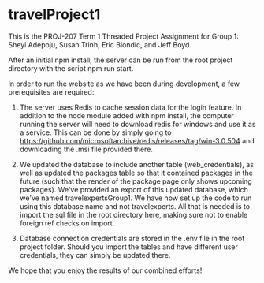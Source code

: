 # travelProject1

This is the PROJ-207 Term 1 Threaded Project Assignment for Group 1:
Sheyi Adepoju, Susan Trinh, Eric Biondic, and Jeff Boyd.

After an initial npm install, the server can be run from the root
project directory with the script npm run start.

In order to run the website as we have been during development,
a few prerequisites are required:

1. The server uses Redis to cache session data for the login feature.
In addition to the node module added with npm install, the computer
running the server will need to download redis for windows and use
it as a service. This can be done by simply going to
https://github.com/microsoftarchive/redis/releases/tag/win-3.0.504
and downloading the .msi file provided there.

2. We updated the database to include another table (web_credentials),
as well as updated the packages table so that it contained packages
in the future (such that the render of the package page only shows
upcoming packages). We've provided an export of this updated database,
which we've named travelexpertsGroup1. We have now set up the code 
to run using this database name and not travelexperts. All that is
needed is to import the sql file in the root directory here, making 
sure not to enable foreign ref checks on import.

3. Database connection credentials are stored in the .env file in the
root project folder. Should you import the tables and have different
user credentials, they can simply be updated there.

We hope that you enjoy the results of our combined efforts!


